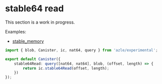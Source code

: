 # stable64 read

This section is a work in progress.

Examples:

-   [stable_memory](https://github.com/demergent-labs/azle/tree/main/examples/stable_memory)

```typescript
import { blob, Canister, ic, nat64, query } from 'azle/experimental';

export default Canister({
    stable64Read: query([nat64, nat64], blob, (offset, length) => {
        return ic.stable64Read(offset, length);
    })
});
```

